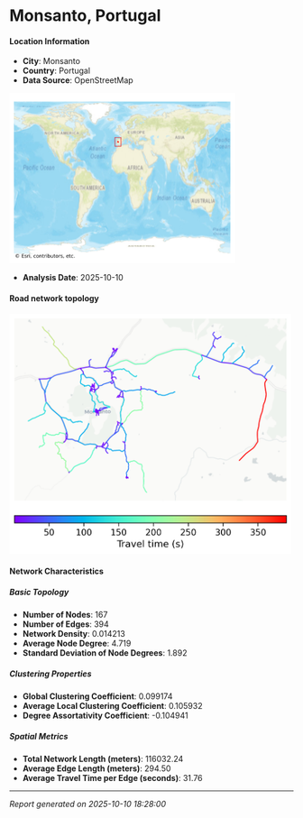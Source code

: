 # Monsanto, Portugal

#### Location Information

- **City**: Monsanto
- **Country**: Portugal
- **Data Source**: OpenStreetMap
<img src="Monsanto_location.png" alt="Monsanto Location Map" width="400" />

- **Analysis Date**: 2025-10-10

#### Road network topology

<img src="Monsanto_network_map.png" alt="Monsanto Road Network Map" width="500"/>

#### Network Characteristics

##### Basic Topology

- **Number of Nodes**: 167
- **Number of Edges**: 394
- **Network Density**: 0.014213
- **Average Node Degree**: 4.719
- **Standard Deviation of Node Degrees**: 1.892

##### Clustering Properties

- **Global Clustering Coefficient**: 0.099174
- **Average Local Clustering Coefficient**: 0.105932
- **Degree Assortativity Coefficient**: -0.104941

##### Spatial Metrics

- **Total Network Length (meters)**: 116032.24
- **Average Edge Length (meters)**: 294.50
- **Average Travel Time per Edge (seconds)**: 31.76

---
*Report generated on 2025-10-10 18:28:00*
